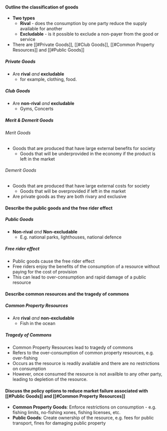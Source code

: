 #### Outline the classification of goods
- **Two types**
	- **Rival** - does the consumption by one party reduce the supply available for another
	- **Excludable** - is it possible to exclude a non-payer from the good or service
- There are [[#Private Goods]], [[#Club Goods]], [[#Common Property Resources]] and [[#Public Goods]]

##### Private Goods
- Are **rival** *and* **excludable**
	- for example, clothing, food.

##### Club Goods
- Are **non-rival** *and* **excludable**
	- Gyms, Concerts

##### Merit & Demerit Goods
###### Merit Goods
- Goods that are produced that have large external benefits for society
	- Goods that will be underprovided in the economy if the product is left in the market
###### Demerit Goods
- Goods that are produced that have large external costs for society
	- Goods that will be overprovided if left in the market
- Are private goods as they are both rivary and exclusive

#### Describe the public goods and the free rider effect
##### Public Goods
- **Non-rival** *and* **Non-excludable**
	- E.g. national parks, lighthouses, national defence

##### Free rider effect
- Public goods cause the free rider effect
- Free riders enjoy the benefits of the consumption of a resource without paying for the cost of provision
- This can lead to over-consumption and rapid damage of a public resource

#### Describe common resources and the tragedy of commons
##### Common Property Resources
- Are **rival** *and* **non-excludable**
	- Fish in the ocean

##### Tragedy of Commons
- Common Property Resources lead to tragedy of commons
- Refers to the over-consumption of common property resources, e.g. over-fishing
- Occurs as the resource is readily available and there are no restrictions on consumption
- However, once consumed the resource is not availble to any other party, leading to depletion of the resource.

#### Discuss the policy options to reduce market failure associated with [[#Public Goods]] and [[#Common Property Resources]]
- **Common Property Goods**: Enforce restrictions on consumption - e.g. fishing limits, no-fishing xones, fishing licenses, etc.
- **Public Goods**: Create ownership of the resource, e.g. fees for public transport, fines for damaging public property


